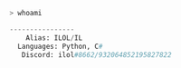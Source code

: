 ```py
> whoami
```

```py
----------------
    Alias: ILOL/IL
  Languages: Python, C#
   Discord: ilol#8662/932064852195827822
```

